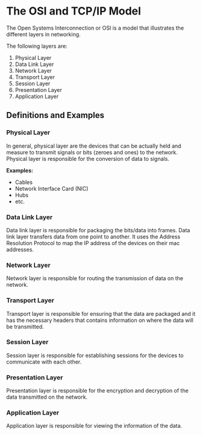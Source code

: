 # The OSI and TCP/IP Model

The Open Systems Interconnection or OSI is a model that illustrates the different layers in networking.

The following layers are:

1. Physical Layer
2. Data Link Layer
3. Network Layer
4. Transport Layer
5. Session Layer
6. Presentation Layer
7. Application Layer

## **Definitions and Examples**

### Physical Layer

In general, physical layer are the devices that can be actually held and measure to transmit signals or bits \(zeroes and ones\) to the network. Physical layer is responsible for the conversion of data to signals.

**Examples:**

* Cables
* Network Interface Card \(NIC\)
* Hubs
* etc.

### Data Link Layer

Data link layer is responsible for packaging the bits/data into frames. Data link layer transfers data from one point to another. It uses the Address Resolution Protocol to map the IP address of the devices on their mac addresses.

### Network Layer

Network layer is responsible for routing the transmission of data on the network.

### Transport Layer

Transport layer is responsible for ensuring that the data are packaged and it has the necessary headers that contains information on where the data will be transmitted.

### Session Layer

Session layer is responsible for establishing sessions for the devices to communicate with each other.

### Presentation Layer

Presentation layer is responsible for the encryption and decryption of the data transmitted on the network.

### Application Layer

Application layer is responsible for viewing the information of the data.

